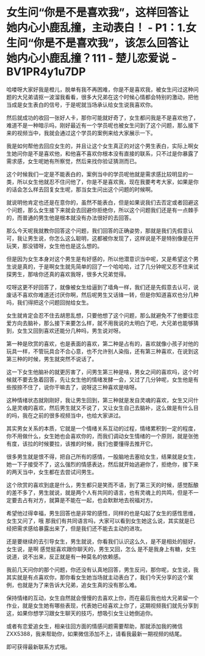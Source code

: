 # 女生问“你是不是喜欢我”，这样回答让她内心小鹿乱撞，主动表白！ - P1：1.女生问“你是不是喜欢我”，该怎么回答让她内心小鹿乱撞？111 - 楚儿恋爱说 - BV1PR4y1u7DP

哈喽呀大家好我是橙儿，脱单有我不再困难，你是不是喜欢我，被女生问过这种问题的大兄弟请抠一波溜我看看，很多大兄弟在这个时候心情都会特别的激动，把他当成是女生表白的信号，于是呢就当场承认给女生说我喜欢你。

然后就成功的收回一张好人卡，那你可能就好奇了，女生都问我是不是喜欢他了，难道不是一种暗示吗，刚好最近有一个学员呢也被女生问到了这个问题，那么接下来的视频当中，我就会通过这个学员的案例来给大家展示一下。

我是如何帮他去回应女生的，并且让这个女生真正的对这个男生表白，实际上啊女生她问你是不是喜欢他，和他喜不喜欢你根本没有直接的联系，只不过是你暴露了需求感，女生呢她有所察觉，然后来找你验证猜测而已。

这个时候我们一定是不能表白的，案例当中的学员呢他就是需求感比较明显的一类，所以女生他就忍不住问他了，你是不是喜欢我，现在我要考考大家，如果是你的话会怎么样去回复女生呢，那当女生问出这个问题的时候啊。

就说明他肯定也还是在意你的，虽然不能表白，但是如果说我们去否定或者回避这个问题，那么女生接下来就会去回避你拒绝你，所以这个问题我们还是有一点棘手的，而普通的男生他是根本就没有办法很好的去回答。

那么今天呢我就教你回答这个问题，我们回答的正确姿势，那就是我们先假意认可，我让男生说，你怎么这么聪明，这都被你发现了，这样说是不是特别像是在开玩笑，那没错呀，女生他也是这么想的。

但是因为女生本身对这个男生是有好感的，所以他潜意识当中呢，又是希望这个男生说是真的，于是啊女生就先简单的回了一个哈哈哈，过了几分钟呢又忍不住来试探男生，那啥你还真的喜欢我呀，很多大兄弟觉得。

哎呀这更不好回答了，就像被女生给逼到了墙角一样，我们还是先假意去认可，说废话不喜欢你难道还讨厌你啊，然后呢男生又话锋一转，但是你知道喜欢也分几种吗，我们得把这个问题回抛给女生。

女生就肯定会忍不住去胡思乱想，只要他想了这个问题，那么就避免不了他要往恋爱方向去脑补，那么接下来要怎么样，就不用我说的太明白了吧，大兄弟也能够猜到，女生又回到喜欢还能分几种吗，男生说对呀。

第一种是欣赏的喜欢，也是表面的喜欢，第二种是占有的，喜欢就像小孩子对他的玩具一样，不管玩具合不合心意，也不允许别人染指，还有第三种喜欢，在说到这第三种的时候，男生就突然不说话了。

这一下女生他脑补的就更厉害了，问男生第三种是啥，男女之间的喜欢吗，这个时候就不要去急着回答，先让女生他的情绪发酵一会，又过了几分钟呢，女生他是有些按捺不住了，说你干嘛去了，说呀这三种喜欢是啥呀。

这种情绪状态就刚刚好，我让男生回到，第三种就是发自灵魂的喜欢，女生又问什么是灵魂的喜欢，然后男生就又不说了，又让女生自己去脑补，这么做是有什么目的吗，我在之前的很多视频当中，也给大家讲过。

其实男女关系的本质，它就是一个情绪关系互动的过程，情绪累积到一定的程度，你不用做什么，女生她也会喜欢你的，而我们调动女生情绪的一个原则，就是张弛有度，该拉的时候要拉，该推的时候，我们也要懂得去推开它。

很多男生就是恨不得，把自己所有的感情，一股脑地去塞给女生，结果就是女生，她一下子接受不了，这么强烈的情感表达，然后就开始逃避你了，拒绝你，接下来的两天当中，女生都在去尝试问男生。

这个欣赏的喜欢到底是什么，男生都只是笑而不语，到了第三天的时候，感觉酝酿的差不多了，男生就说，就是两个人有共同的语言，也有灵魂上的共鸣，但是不一定要去占有对方，就算是不能在一起，也会默默地去祝福对方。

希望他过得幸福，男生回答也是非常的感性，同样的也是勾起了女生的感性思维，女生又问了，哦 那我们有共同语言吗，大家可以看到女生她这么说，其实就是已经把需求感给暴露出来了，但是我们还不能去主动的进攻。

还是要继续的去引导女生，男生就说，你看我们认识这么久，是不是相处的挺好，女生说，是啊 感觉挺喜欢跟你聊天的，男生又回，怎么 是不是我身上有糖，女生说道，说不出来，反正就是有一种莫名的依赖感。

我前几天问你的那个问题，你还没有认真地回答，男生反问，那你呢，女生说，我其实就是有点喜欢你，那你看女生她当场就主动表白了，我们今天分享的这个案例，也就是为了来告诉大兄弟，追女生真的没有那么难。

保持情绪的互动，女生自然就会慢慢的去喜欢上你，而在最后我也给大兄弟留一个作业，就是女生她有哪些表现，代表她已经喜欢上你了，这期视频我们就先分享到这，如果你想学习跟女生聊天的技巧，想吸引女生让她倒追你。

或者有恋爱追女生，相亲往回方面的情感问题需要帮助，那就添加我的微信ZXX5388，我来帮助你，如果微信添加不上，请看我最新一期视频的结尾。

即可获得最新联系方式哦。